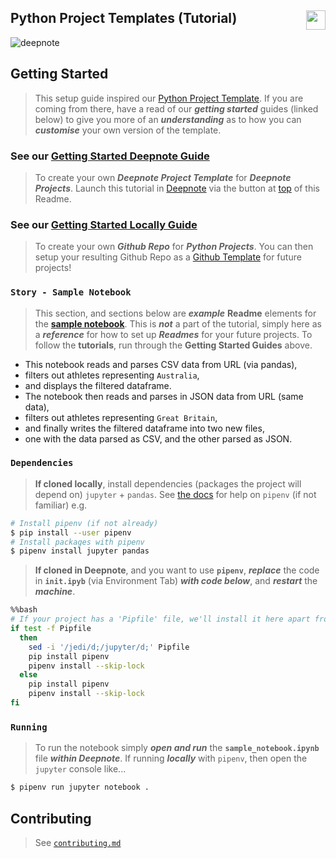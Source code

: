 ## Python Project Templates (Tutorial) [<img height="31" align="right" src="https://beta.deepnote.com/buttons/launch-in-deepnote-white.svg">](https://deepnote.com/project/38ed87ae-207f-4a03-bfc1-5204106200d5#%2Fgetting_started_deepnote.ipynb)

![deepnote](https://sportsdatasolutionsacademy.s3.eu-west-2.amazonaws.com/public/Links/deepnote.jpg)

## Getting Started

> This setup guide inspired our [Python Project Template](https://github.com/sportsdatasolutions/python_project). If you are coming from there, have a read of our ***getting started*** guides (linked below) to give you more of an ***understanding*** as to how you can ***customise*** your own version of the template.

### See our **[Getting Started Deepnote Guide](./getting_started_deepnote.md)** 
> To create your own ***Deepnote Project Template*** for ***Deepnote Projects***. Launch this tutorial in [Deepnote](https://deepnote.com/) via the button at [top](#python-project-templates-tutorial-) of this Readme.

### See our **[Getting Started Locally Guide](./getting_started_local.md)** 
> To create your own ***Github Repo*** for ***Python Projects***. You can then setup your resulting Github Repo as a [Github Template](https://docs.github.com/en/free-pro-team@latest/github/creating-cloning-and-archiving-repositories/creating-a-template-repository) for future projects!

### ```Story - Sample Notebook```

> This section, and sections below are ***example*** **Readme** elements for the **[sample notebook](./sample_notebook.ipynb)**. This is ***not*** a part of the tutorial, simply here as a ***reference*** for how to set up ***Readmes*** for your future projects. To follow the **tutorials**, run through the **Getting Started Guides** above.

+ This notebook reads and parses CSV data from URL (via pandas),
+ filters out athletes representing ```Australia```,
+ and displays the filtered dataframe.
+ The notebook then reads and parses in JSON data from URL (same data),
+ filters out athletes representing ```Great Britain```,
+ and finally writes the filtered dataframe into two new files,
+ one with the data parsed as CSV, and the other parsed as JSON.

### ```Dependencies```

> **If cloned locally**, install dependencies (packages the project will depend on) ```jupyter``` + ```pandas```. See [the docs](https://docs.pipenv.org/) for help on ```pipenv``` (if not familiar) e.g.

```bash
# Install pipenv (if not already)
$ pip install --user pipenv
# Install packages with pipenv
$ pipenv install jupyter pandas
```

> **If cloned in Deepnote**, and you want to use **```pipenv```**, ***replace*** the code in **```init.ipyb```** (via Environment Tab) ***with code below***, and ***restart*** the ***machine***.

```bash
%%bash
# If your project has a 'Pipfile' file, we'll install it here apart from blacklisted packages that interfere with Deepnote (see above).
if test -f Pipfile
  then
    sed -i '/jedi/d;/jupyter/d;' Pipfile
    pip install pipenv
    pipenv install --skip-lock
  else
    pip install pipenv
    pipenv install --skip-lock
fi
```

### ```Running```

> To run the notebook simply ***open and run*** the **```sample_notebook.ipynb```** file ***within Deepnote***. If running ***locally*** with ```pipenv```, then open the ```jupyter``` console like...

```bash
$ pipenv run jupyter notebook .
```

## Contributing

> See [```contributing.md```](./contributing.md)

